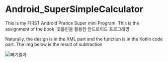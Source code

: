 # Android_SuperSimpleCalculator
This is my FIRST Android Pratice Super mini Program.
This is the assignment of the book '코틀린을 활용한 안드로이드 프로그래밍'

Naturally, the design is in the XML part and the function is in the Kotlin code part.
The img below is the result of subtraction

![빼기결과](https://user-images.githubusercontent.com/102576018/177047273-981c8e26-b257-46ca-9f85-997c92215ab5.png)
